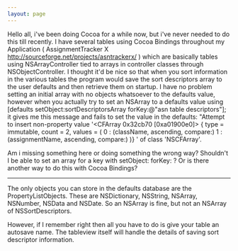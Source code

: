 ```yaml
---
layout: page
---
```


Hello all, i've been doing Cocoa for a while now, but i've never needed to do this till recently. I have several tables using Cocoa Bindings throughout my Application ( AssignmentTracker X http://sourceforge.net/projects/asntrackerx/ ) which are basically tables using NSArrayController tied to arrays in controller classes through NSObjectController.  I thought it'd be nice so that when you sort information in the various tables the program would save the sort descriptors array to the user defaults and then retrieve them on startup. I have no problem setting an initial array with no objects whatsoever to the defaults value, however when you actually try to set an NSArray to a defaults value using [defaults setObject:sortDescriptorsArray forKey:@"asn table descriptors"]; it gives me this message and fails to set the value in the defaults:
"Attempt to insert non-property value '<CFArray 0x32cb70 [0xa01900e0]> { type = immutable, count = 2, values = ( 
0 :  (className, ascending, compare:)
1 :  (assignmentName, ascending, compare:)
)} ' of class 'NSCFArray'.

Am i missing something here or doing something the wrong way? Shouldn't I be able to set an array for a key with setObject: forKey: ? Or is there another way to do this with Cocoa Bindings?

----

The only objects you can store in the defaults database are the PropertyListObjects.  These are NSDictionary, NSString, NSArray, NSNumber, NSData and NSDate. So an NSArray is fine, but not an NSArray of NSSortDescriptors.  

However, if I remember right then all you have to do is give your table an autosave name.  The tableview itself will handle the details of saving sort descriptor information.
